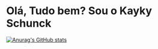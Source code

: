 # Olá, Tudo bem? Sou o Kayky Schunck

[![Anurag's GitHub stats](https://github-readme-stats.vercel.app/api?username=kaykyschunck)](https://github.com/anuraghazra/github-readme-stats)


 

  

